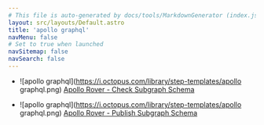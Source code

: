 ```yaml
---
# This file is auto-generated by docs/tools/MarkdownGenerator (index.js)
layout: src/layouts/Default.astro
title: 'apollo graphql'
navMenu: false
# Set to true when launched
navSitemap: false
navSearch: false
---
```


<ul>

<li>

![apollo graphql](https://i.octopus.com/library/step-templates/apollo graphql.png) [Apollo Rover - Check Subgraph Schema](/integrations/apollo-graphql/apollo-rover-check-subgraph-schema)

</li>
        
<li>

![apollo graphql](https://i.octopus.com/library/step-templates/apollo graphql.png) [Apollo Rover - Publish Subgraph Schema](/integrations/apollo-graphql/apollo-rover-publish-subgraph-schema)

</li>
        
</ul>
